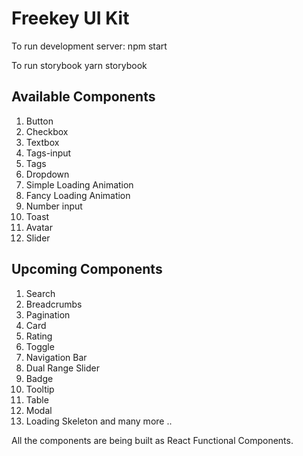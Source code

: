 # Freekey UI Kit
To run development server: 
npm start

To run storybook
yarn storybook


## Available Components 
1. Button
2. Checkbox
3. Textbox
4. Tags-input
5. Tags
6. Dropdown
7. Simple Loading Animation
8. Fancy Loading Animation
9. Number input
10. Toast
11. Avatar
12. Slider

## Upcoming Components
 1. Search
 2. Breadcrumbs
 3. Pagination
 4. Card
 5. Rating
 6. Toggle
 7. Navigation Bar
 8. Dual Range Slider
 9. Badge
 10. Tooltip
 11. Table
 12. Modal
 13. Loading Skeleton
  and many more ..

All the components are being built as React Functional Components.
